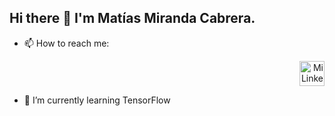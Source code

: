 ## Hi there 👋 I'm Matías Miranda Cabrera.

- 📫 How to reach me:
  <div style="text-align: right;">
    <a href="https://www.linkedin.com/in/matiasmirandac">
      <img src="https://cdn-icons-png.freepik.com/512/174/174857.png" alt="Mi Linkedin" width="40">
    </a>
  </div>

- 🌱 I’m currently learning TensorFlow
<!--
**matiasmimc/matiasmimc** is a ✨ _special_ ✨ repository because its `README.md` (this file) appears on your GitHub profile.

Here are some ideas to get you started:

- 🔭 I’m currently working on ...
- 👯 I’m looking to collaborate on ...
- 🤔 I’m looking for help with ...
- 💬 Ask me about ...
- 😄 Pronouns: ...
- ⚡ Fun fact: ...
-->
